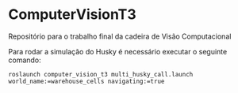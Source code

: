 # ComputerVisionT3
Repositório para o trabalho final da cadeira de Visão Computacional

Para rodar a simulação do Husky é necessário executar o seguinte comando:
```
roslaunch computer_vision_t3 multi_husky_call.launch world_name:=warehouse_cells navigating:=true
```